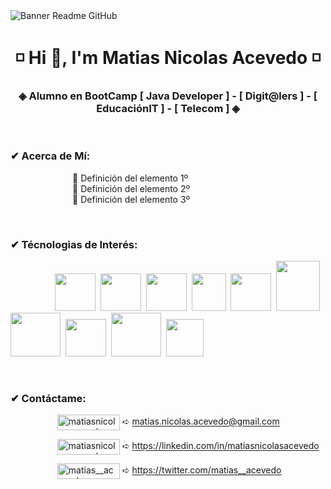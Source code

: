 <image align="center" src="https://i.ibb.co/KhrC5BQ/GITHUB.png" alt="Banner Readme GitHub">
  
<h1 align="center"> ◽ Hi 👋, I'm Matias Nicolas Acevedo ◽ </h1>

<h3 align="center"> ◈ Alumno en BootCamp [ Java Developer ] - [ Digit@lers ] - [ EducaciónIT ] - [ Telecom ] ◈ </h3>
<br>
<h3 align="left">✔ Acerca de Mí:</h3>

<dl>

<dd>&nbsp;&nbsp;&nbsp;&nbsp;&nbsp;&nbsp;&nbsp;&nbsp;&nbsp;&nbsp;&nbsp;&nbsp;&nbsp;&nbsp; 🔸 Definición del elemento 1º

<dd>&nbsp;&nbsp;&nbsp;&nbsp;&nbsp;&nbsp;&nbsp;&nbsp;&nbsp;&nbsp;&nbsp;&nbsp;&nbsp;&nbsp; 🔸 Definición del elemento 2º

<dd>&nbsp;&nbsp;&nbsp;&nbsp;&nbsp;&nbsp;&nbsp;&nbsp;&nbsp;&nbsp;&nbsp;&nbsp;&nbsp;&nbsp; 🔸 Definición del elemento 3º

</dl>
        
<br>
<h3 align="left">✔ Técnologias de Interés:</h3>

&nbsp;&nbsp;&nbsp;&nbsp;&nbsp;&nbsp;&nbsp;&nbsp;&nbsp;&nbsp;&nbsp;&nbsp;&nbsp;&nbsp;&nbsp;&nbsp;&nbsp;&nbsp;<img src="https://cdn.jsdelivr.net/gh/devicons/devicon/icons/html5/html5-original.svg" width="65" height="60"/>&nbsp;&nbsp;<img src="https://cdn.jsdelivr.net/gh/devicons/devicon/icons/css3/css3-original.svg" width="65" height="60"/>&nbsp;&nbsp;<img src="https://cdn.jsdelivr.net/gh/devicons/devicon/icons/bootstrap/bootstrap-original-wordmark.svg" width="65" height="60"/>&nbsp;&nbsp;<img src="https://i.ibb.co/yqV17bw/kisspng-react-javascript-redux-vue-js-angular-javascript-jquery-5bfa71f2d1fc87-538150021543139826860.png" width="55" height="60"/>&nbsp;&nbsp;<img src="https://cdn.jsdelivr.net/gh/devicons/devicon/icons/react/react-original-wordmark.svg" width="65" height="60"/>&nbsp;&nbsp;<img src="https://cdn.jsdelivr.net/gh/devicons/devicon/icons/java/java-original-wordmark.svg" width="70" height="80"/>&nbsp;&nbsp;<img src="https://cdn.jsdelivr.net/gh/devicons/devicon/icons/spring/spring-original-wordmark.svg" width="80" height="70"/>&nbsp;&nbsp;<img src="https://cdn.jsdelivr.net/gh/devicons/devicon/icons/git/git-original.svg" width="65" height="60"/>&nbsp;&nbsp;<img src="https://cdn.jsdelivr.net/gh/devicons/devicon/icons/mysql/mysql-original-wordmark.svg" width="80" height="70"/>&nbsp;&nbsp;<img src="https://www.vectorlogo.zone/logos/getpostman/getpostman-icon.svg" width="60" height="60"/>

<br>
<h3 align="left">✔ Contáctame:</h3>

<p>

&nbsp;&nbsp;&nbsp;&nbsp;&nbsp;&nbsp;&nbsp;&nbsp;&nbsp;&nbsp;&nbsp;&nbsp;&nbsp;&nbsp;&nbsp;&nbsp;&nbsp;&nbsp; <a href="mailto:matias.nicolas.acevedo@gmail.com" target="blank"><img align="center" src="https://img.shields.io/badge/Gmail-D14836?style=for-the-badge&logo=gmail&logoColor=white" alt="matiasnicolasacevedo" width="100" height="25"/></a>   ➪ matias.nicolas.acevedo@gmail.com

&nbsp;&nbsp;&nbsp;&nbsp;&nbsp;&nbsp;&nbsp;&nbsp;&nbsp;&nbsp;&nbsp;&nbsp;&nbsp;&nbsp;&nbsp;&nbsp;&nbsp;&nbsp; <a href="https://linkedin.com/in/matiasnicolasacevedo" target="blank"><img align="center" src="https://img.shields.io/badge/LinkedIn-0077B5?style=for-the-badge&logo=linkedin&logoColor=white" alt="matiasnicolasacevedo" width="100" height="25"/></a> ➪ https://linkedin.com/in/matiasnicolasacevedo

&nbsp;&nbsp;&nbsp;&nbsp;&nbsp;&nbsp;&nbsp;&nbsp;&nbsp;&nbsp;&nbsp;&nbsp;&nbsp;&nbsp;&nbsp;&nbsp;&nbsp;&nbsp; <a href="https://twitter.com/matias__acevedo" target="blank"><img align="center" src="https://img.shields.io/badge/Twitter-1DA1F2?style=for-the-badge&logo=twitter&logoColor=white" alt="matias__acevedo" width="100" height="25"/></a>  ➪ https://twitter.com/matias__acevedo

</p>


